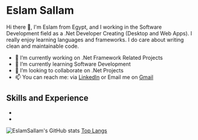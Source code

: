 # Eslam Sallam

Hi there 👋, I'm Eslam from Egypt, and I working in the Software Development field as a .Net Developer Creating (Desktop and Web Apps). I really enjoy learning languages and frameworks. I do care about writing clean and maintainable code.

- 🔭 I’m currently working on .Net Framework Related Projects
- 🌱 I’m currently learning Software Development
- 👯 I’m looking to collaborate on .Net Projects
- 📫 You can reach me: via [LinkedIn](https://www.linkedin.com/in/eslam-sallam-3312b0173/) or Email me on [Gmail](eslam.salam1369@gmail.com)

## Skills and Experience
* 
*
![EslamSallam's GitHub stats](https://github-readme-stats.vercel.app/api?username=EslamSallam&show_icons=true&theme=tokyonight&count_private=true&show_icons=true&hide=prs,issues,contribs) [Top Langs](https://github-readme-stats.vercel.app/api/top-langs/?username=EslamSallam&layout=compact)




